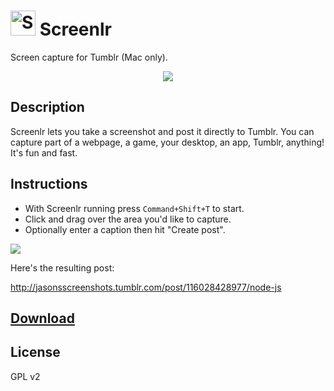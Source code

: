 <img src="https://cldup.com/1au6BjGUJK.png" alt="Srcreenlr" height="40"/> Screenlr
========

Screen capture for Tumblr (Mac only).

<p align="center"><img src="https://cldup.com/95tV73820H.png"></p>

## Description

Screenlr lets you take a screenshot and post it directly to Tumblr. You can capture part of a webpage, a game, your desktop, an app, Tumblr, anything! It's fun and fast.

## Instructions

* With Screenlr running press `Command+Shift+T` to start.
* Click and drag over the area you'd like to capture.
* Optionally enter a caption then hit "Create post".

![](https://cldup.com/-WQZt_FlKe.gif)

Here's the resulting post: 

http://jasonsscreenshots.tumblr.com/post/116028428977/node-js

## [Download](https://github.com/octalmage/Screenlr/releases/latest)

## License 
GPL v2
